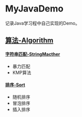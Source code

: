 # MyJavaDemo
记录Java学习程中自己实现的Demo。
## [算法-Algorithm](./Algorithm)
#### [字符串匹配-StringMacther](./Algorithm/StringMatcher)
 - 暴力匹配
 - KMP算法
#### [排序-Sort](././Algorithm/Sort)
 - 随机排序
 - 冒泡排序 
 - 插入排序